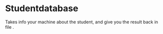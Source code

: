 # Studentdatabase
Takes info  your machine about the student, and give you the result back in file . 
